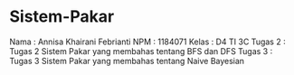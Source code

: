 # Sistem-Pakar
 Nama : Annisa Khairani Febrianti
 NPM : 1184071
 Kelas : D4 TI 3C
 Tugas 2 : Tugas 2 Sistem Pakar yang membahas tentang  BFS dan DFS
 Tugas 3 : Tugas 3 Sistem Pakar yang membahas tentang Naive Bayesian
